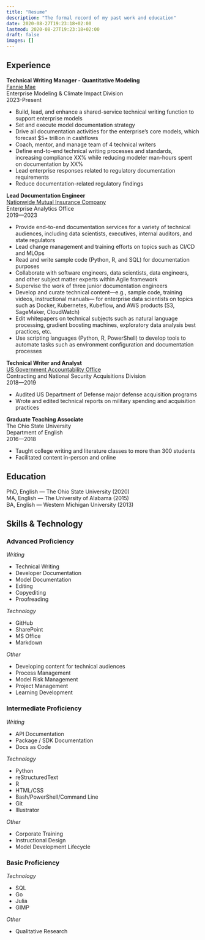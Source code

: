 ```yaml
---
title: "Resume"
description: "The formal record of my past work and education"
date: 2020-08-27T19:23:18+02:00
lastmod: 2020-08-27T19:23:18+02:00
draft: false
images: []
---
```


## Experience

**Technical Writing Manager - Quantitative Modeling**<br>
[Fannie Mae](https://www.fanniemae.com/about-us/who-we-are)<br>
Enterprise Modeling & Climate Impact Division<br>
2023-Present

- Build, lead, and enhance a shared-service technical writing function to support enterprise models
- Set and execute model documentation strategy
- Drive all documentation activities for the enterprise’s core models, which forecast $5+ trillion in cashflows
- Coach, mentor, and manage team of 4 technical writers
- Define end-to-end technical writing processes and standards, increasing compliance XX% while reducing modeler man-hours spent on documentation by XX%
- Lead enterprise responses related to regulatory documentation requirements
- Reduce documentation-related regulatory findings

**Lead Documentation Engineer**<br>
[Nationwide Mutual Insurance Company](https://www.nationwide.com/personal/about-us/)<br>
Enterprise Analytics Office<br>
2019—2023

- Provide end-to-end documentation services for a variety of technical audiences, including data scientists, executives, internal auditors, and state regulators
- Lead change management and training efforts on topics such as CI/CD and MLOps
- Read and write sample code (Python, R, and SQL) for documentation purposes
- Collaborate with software engineers, data scientists, data engineers, and other subject matter experts within Agile framework
- Supervise the work of three junior documentation engineers
- Develop and curate technical content—e.g., sample code, training videos, instructional manuals— for enterprise data scientists on topics such as Docker, Kubernetes, Kubeflow, and AWS products (S3, SageMaker, CloudWatch)
- Edit whitepapers on technical subjects such as natural language processing, gradient boosting machines, exploratory data analysis best practices, etc.
- Use scripting languages (Python, R, PowerShell) to develop tools to automate tasks such as environment configuration and documentation processes

**Technical Writer and Analyst**<br>
[US Government Accountability Office](https://www.gao.gov/about/what-gao-does)<br>
Contracting and National Security Acquisitions Division<br>
2018—2019

- Audited US Department of Defense major defense acquisition programs
- Wrote and edited technical reports on military spending and acquisition practices


**Graduate Teaching Associate**<br>
The Ohio State University<br>
Department of English<br>
2016—2018

- Taught college writing and literature classes to more than 300 students
- Facilitated content in-person and online

## Education 

PhD, English — The Ohio State University (2020)<br>
MA, English — The University of Alabama (2015)<br>
BA, English — Western Michigan University (2013)

## Skills & Technology

### Advanced Proficiency

*Writing*

- Technical Writing
- Developer Documentation
- Model Documentation
- Editing
- Copyediting
- Proofreading

*Technology*

- GitHub
- SharePoint
- MS Office
- Markdown

*Other*

- Developing content for technical audiences
- Process Management
- Model Risk Management
- Project Management
- Learning Development

### Intermediate Proficiency

*Writing*

- API Documentation
- Package / SDK Documentation
- Docs as Code

*Technology*

- Python
- reStructuredText
- R
- HTML/CSS
- Bash/PowerShell/Command Line
- Git
- Illustrator

*Other*

- Corporate Training
- Instructional Design
- Model Development Lifecycle

### Basic Proficiency

*Technology*

- SQL
- Go
- Julia
- GIMP

*Other*

- Qualitative Research
